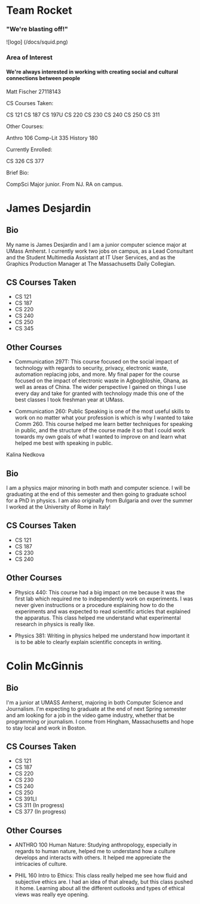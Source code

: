 # Team Rocket
### "We're blasting off!"
![logo] (/docs/squid.png)

### Area of Interest
#### We're always interested in working with creating social and cultural connections between people

Matt Fischer
27118143

CS Courses Taken:

CS 121
CS 187
CS 197U
CS 220
CS 230
CS 240
CS 250
CS 311

Other Courses:

Anthro 106
Comp-Lit 335
History 180

Currently Enrolled:

CS 326
CS 377

Brief Bio:

CompSci Major junior. From NJ. RA on campus. 

# James Desjardin

## Bio

My name is James Desjardin and I am a junior computer science major at UMass Amherst. I currently work two jobs on campus, as a Lead Consultant and the Student Multimedia Assistant at IT User Services, and as the Graphics Production Manager at The Massachusetts Daily Collegian.

## CS Courses Taken
+ CS 121
+ CS 187
+ CS 220
+ CS 240
+ CS 250
+ CS 345

## Other Courses

+ Communication 297T: This course focused on the social impact of technology with regards to security, privacy, electronic waste, automation replacing jobs, and more. My final paper for the course focused on the impact of electronic waste in Agbogbloshie, Ghana, as well as areas of China. The wider perspective I gained on things I use every day and take for granted with technology made this one of the best classes I took freshman year at UMass.

+ Communication 260: Public Speaking is one of the most useful skills to work on no matter what your profession is which is why I wanted to take Comm 260. This course helped me learn better techniques for speaking in public, and the structure of the course made it so that I could work towards my own goals of what I wanted to improve on and learn what helped me best with speaking in public.



Kalina Nedkova

## Bio
I am a physics major minoring in both math and computer science. I will be graduating at the end of this semester and then going to graduate school for a PhD in physics. I am also originally from Bulgaria and over the summer I worked at the University of Rome in Italy!

## CS Courses Taken
+ CS 121
+ CS 187
+ CS 230
+ CS 240

## Other Courses

+ Physics 440: This course had a big impact on me because it was the first lab which required me to independently work on experiments. I was never given instructions or a procedure explaining how to do the experiments and was expected to read scientific articles that explained the apparatus. This class helped me understand what experimental research in physics is really like.

+ Physics 381: Writing in physics helped me understand how important it is to be able to clearly explain scientific concepts in writing.  

# Colin McGinnis

## Bio
I'm a junior at UMASS Amherst, majoring in both Computer Science and Journalism. I'm expecting to graduate at the end of next Spring semester and am looking for a job in the video game industry, whether that be programming or journalism. I come from Hingham, Massachusetts and hope to stay local and work in Boston.

## CS Courses Taken
+ CS 121
+ CS 187
+ CS 220
+ CS 230
+ CS 240
+ CS 250
+ CS 391LI
+ CS 311 (In progress)
+ CS 377 (In progress)

## Other Courses

+ ANTHRO 100 Human Nature: Studying anthropology, especially in regards to human nature, helped me to understand how a culture develops and interacts with others. It helped me appreciate the intricacies of culture.

+ PHIL 160 Intro to Ethics: This class really helped me see how fluid and subjective ethics are. I had an idea of that already, but this class pushed it home. Learning about all the different outlooks and types of ethical views was really eye opening.
